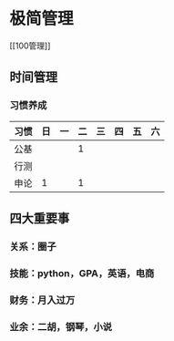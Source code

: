 # 极简管理
[[100管理]]



## 时间管理

### 习惯养成

| 习惯  | 日   | 一   | 二   | 三   | 四   | 五   | 六   |
| --- | --- | --- | --- | --- | --- | --- | --- |
| 公基  |     |     | 1   |     |     |     |     |
| 行测  |     |     |     |     |     |     |     |
| 申论  | 1   |     | 1   |     |     |     |     |

## 四大重要事

### 关系：圈子

### 技能：python，GPA，英语，电商

### 财务：月入过万

### 业余：二胡，钢琴，小说
